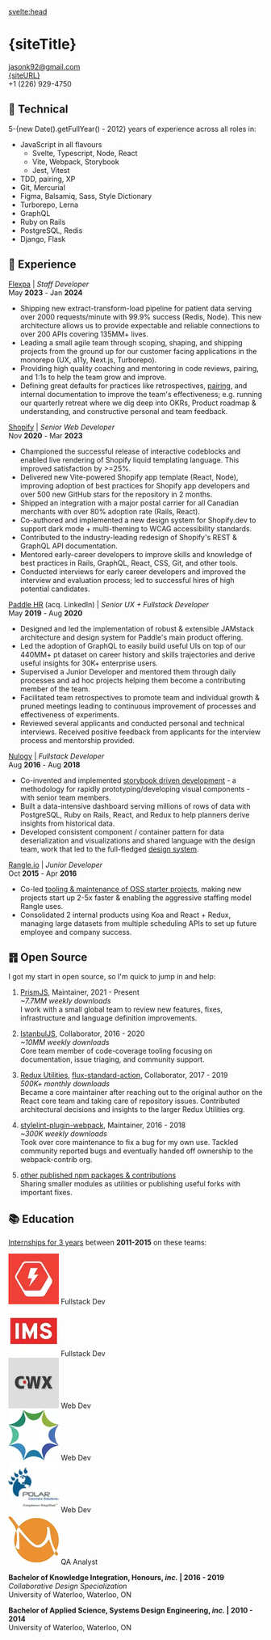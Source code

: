 <script>
   import { siteTitle, siteDescription, siteURL, siteLink } from '$lib/config.js';
</script>

<svelte:head>

  <title>{siteTitle} | Staff Dev Resume</title>
  <meta name="description" content="{siteTitle} - {siteDescription} Resume" />
</svelte:head>

<div class='print-only flex justify-between print-title'>

# {siteTitle}

jasonk92@gmail.com<br>
[{siteURL}]({siteLink})<br>
+1 (226) 929-4750

</div>

<article>
<aside class='technical'>

## 🧰 Technical

5-{new Date().getFullYear() - 2012} years of experience across all roles in:

- JavaScript in all flavours
  - Svelte, Typescript, Node, React
  - Vite, Webpack, Storybook
  - Jest, Vitest
- TDD, pairing, XP
- Git, Mercurial
- Figma, Balsamiq, Sass, Style Dictionary
- Turborepo, Lerna
- GraphQL
- Ruby on Rails
- PostgreSQL, Redis
- Django, Flask

</aside>

<section class='experience'>

## 🎒 Experience

[Flexpa](https://flexpa.com) | _Staff Developer_<br>
May **2023** - Jan **2024**

- Shipping new extract-transform-load pipeline for patient data serving over 2000 requests/minute with 99.9% success (Redis, Node). This new architecture allows us to provide expectable and reliable connections to over 200 APIs covering 135MM+ lives.
- Leading a small agile team through scoping, shaping, and shipping projects from the ground up for our customer facing applications in the monorepo (UX, a11y, Next.js, Turborepo).
- Providing high quality coaching and mentoring in code reviews, pairing, and 1:1s to help the team grow and improve.
- Defining great defaults for practices like retrospectives, [pairing](/learning/pairing), and internal documentation to improve the team's effectiveness; e.g. running our quarterly retreat where we dig deep into OKRs, Product roadmap & understanding, and constructive personal and team feedback.

[Shopify](https://shopify.dev) | _Senior Web Developer_<br>
Nov **2020** - Mar **2023**

- Championed the successful release of interactive codeblocks and enabled live rendering of Shopify liquid templating language. This improved satisfaction by >=25%.
- Delivered new Vite-powered Shopify app template (React, Node), improving adoption of best practices for Shopify app developers and over 500 new GitHub stars for the repository in 2 months.
- Shipped an integration with a major postal carrier for all Canadian merchants with over 80% adoption rate (Rails, React).
- Co-authored and implemented a new design system for Shopify.dev to support dark mode + multi-theming to WCAG accessibility standards.
- Contributed to the industry-leading redesign of Shopify's REST & GraphQL API documentation.
- Mentored early-career developers to improve skills and knowledge of best practices in Rails, GraphQL, React, CSS, Git, and other tools.
- Conducted interviews for early career developers and improved the interview and evaluation process; led to successful hires of high potential candidates.

[Paddle HR](https://www.paddlehr.com) (acq. LinkedIn) | _Senior UX + Fullstack Developer_<br>
May **2019** - Aug **2020**

- Designed and led the implementation of robust & extensible JAMstack architecture and design system for Paddle's main product offering.
- Led the adoption of GraphQL to easily build useful UIs on top of our 440MM+ pt dataset on career history and skills trajectories and derive useful insights for 30K+ enterprise users.
- Supervised a Junior Developer and mentored them through daily processes and ad hoc projects helping them become a contributing member of the team.
- Facilitated team retrospectives to promote team and individual growth & pruned meetings leading to continuous improvement of processes and effectiveness of experiments.
- Reviewed several applicants and conducted personal and technical interviews. Received positive feedback from applicants for the interview process and mentorship provided.

[Nulogy](http://nulogy.com) | _Fullstack Developer_<br>
Aug **2016** - Aug **2018**

- Co-invented and implemented [storybook driven development](https://medium.com/nulogy/storybook-driven-development-a3c517276c07) - a methodology for rapidly prototyping/developing visual components - with senior team members.
- Built a data-intensive dashboard serving millions of rows of data with PostgreSQL, Ruby on Rails, React, and Redux to help planners derive insights from historical data.
- Developed consistent component / container pattern for data deserialization and visualizations and shared language with the design team, work that led to the full-fledged [design system](https://nulogy.design/).

[Rangle.io](http://rangle.io) | _Junior Developer_<br>
Oct **2015** - Apr **2016**

- Co-led [tooling & maintenance of OSS starter projects](https://github.com/rangle?utf8=%E2%9C%93&q=starter&type=&language=), making new projects start up 2-5x faster & enabling the aggressive staffing model Rangle uses.
- Consolidated 2 internal products using Koa and React + Redux, managing large datasets from multiple scheduling APIs to set up future employee and company success.

</section>

<section class='oss'>

## ䷢ Open Source

I got my start in open source, so I'm quick to jump in and help:

1. [PrismJS](https://github.com/prismjs/prism), Maintainer, 2021 - Present<br>
   _~7.7MM weekly downloads_<br>
   I work with a small global team to review new features, fixes, infrastructure and language definition improvements.

1. [IstanbulJS](https://github.com/istanbuljs), Collaborator, 2016 - 2020<br>
   _~10MM weekly downloads_<br>
   Core team member of code-coverage tooling focusing on documentation, issue triaging, and community support.

<span class='no-print'>

3. [Redux Utilities](https://github.com/redux-utilities), [flux-standard-action](https://www.npmjs.com/package/flux-standard-action), Collaborator, 2017 - 2019<br>
   _500K+ monthly downloads_<br>
   Became a core maintainer after reaching out to the original author on the React core team and taking care of repository issues. Contributed architectural decisions and insights to the larger Redux Utilities org.

1. [stylelint-plugin-webpack](https://github.com/webpack-contrib/stylelint-webpack-plugin), Maintainer, 2016 - 2018<br>
   _~300K weekly downloads_<br>
   Took over core maintenance to fix a bug for my own use. Tackled community reported bugs and eventually handed off ownership to the webpack-contrib org.

1. [other published npm packages & contributions](https://www.npmjs.com/~jakxz)<br>
   Sharing smaller modules as utilities or publishing useful forks with important fixes.

</span>
</section>
<section class='education'>

## 📚 Education

[Internships for 3 years](https://linkedin.com/in/jgkurian) between **2011-2015** on these teams:

<div class="flex gap-y-4 flex-wrap justify-between captions">
  <div class="basis-1/3 inline-flex flex-col items-center"><img width="100" height="100" src="/images/boltmade.webp" alt="Boltmade logo" title="Fullstack Developer at Boltmade" /> Fullstack Dev</div>
  <div class="basis-1/3 inline-flex flex-col items-center"><img width="100" height="100" src="/images/ims.webp" alt="Intelligent Mechatronic Systems Inc. logo" title="Fullstack Developer at IMS" /> Fullstack Dev</div>
  <div class="basis-1/3 inline-flex flex-col items-center"><img width="100" height="100" src="/images/coreworx.webp" alt="Coreworx Inc. logo" title="Web Developer at Coreworx" /> Web Dev</div>
  <div class="basis-1/3 inline-flex flex-col items-center"><img width="100" height="100" src="/images/bluesun.webp" alt="BlueSun logo" title="Web Developer at BlueSun / Wealthserv" /> Web Dev</div>
  <div class="basis-1/3 inline-flex flex-col items-center"><img width="100" height="100" src="/images/polar.webp" title="Web Developer at Polar Geomatics Solutions LP" alt="Polar Geomatics Solutions logo" /> Web Dev</div>
  <div class="basis-1/3 inline-flex flex-col items-center"><img width="100" height="100" src="/images/morega.webp" alt="Morega systems logo" title="QA Analyst at Morega Systems Inc."/> QA Analyst</div>
</div>

**Bachelor of Knowledge Integration, Honours, _inc._ | 2016 - 2019**<br>
_Collaborative Design Specialization_<br>
University of Waterloo, Waterloo, ON

**Bachelor of Applied Science, Systems Design Engineering, _inc._ | 2010 - 2014**<br>
University of Waterloo, Waterloo, ON

</section>
</article>

<style src='./resume.scss' />
